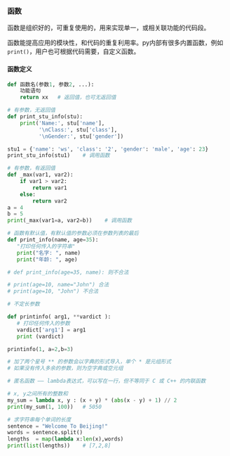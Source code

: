 ### 函数

函数是组织好的，可重复使用的，用来实现单一，或相关联功能的代码段。

函数能提高应用的模块性，和代码的重复利用率。py内部有很多内置函数，例如`print()`，用户也可根据代码需要，自定义函数。

#### 函数定义

```python
def 函数名(参数1, 参数2, ...):
    功能语句
    return xx   # 返回值，也可无返回值
```

```python
# 有参数，无返回值
def print_stu_info(stu):
    print('Name:', stu['name'], 
          '\nClass:', stu['class'],
          '\nGender:', stu['gender'])

stu1 = {'name': 'ws', 'class': '2', 'gender': 'male', 'age': 23}
print_stu_info(stu1)    # 调用函数
```

```python
# 有参数，有返回值
def _max(var1, var2):
    if var1 > var2:
        return var1
    else:
        return var2
a = 4
b = 5
print(_max(var1=a, var2=b))    # 调用函数
```

```python
# 函数有默认值，有默认值的参数必须在参数列表的最后
def print_info(name, age=35):
   "打印任何传入的字符串"
   print("名字: ", name)
   print("年龄: ", age)

# def print_info(age=35, name):	则不合法

# print(age=10, name="John") 合法
# print(age=10, "John") 不合法
```

```python
# 不定长参数

def printinfo( arg1, **vardict ):
   # 打印任何传入的参数
   vardict['arg1'] = arg1
   print (vardict)

printinfo(1, a=2,b=3)

# 加了两个星号 ** 的参数会以字典的形式导入，单个 * 是元组形式
# 如果没有传入多余的参数，则为空字典或空元组
```

```python
# 匿名函数 —— lambda表达式，可以写在一行，但不等同于 C 或 C++ 的内联函数

# x, y之间所有的整数和
my_sum = lambda x, y : (x + y) * (abs(x - y) + 1) // 2   
print(my_sum(1, 100))	# 5050

# 求字符串每个单词的长度
sentence = "Welcome To Beijing!"
words = sentence.split()
lengths  = map(lambda x:len(x),words)
print(list(lengths))	# [7,2,8]
```
